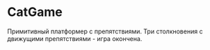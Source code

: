 # CatGame
Примитивный платформер с препятствиями.
Три столкновения с движущими препятствиями - игра окончена.
